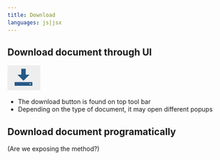 ```yaml
---
title: Download
languages: js|jsx
---
```


## Download document through UI

![Download UI](./img/download-button.png)

- The download button is found on top tool bar
- Depending on the type of document, it may open different popups

## Download document programatically

(Are we exposing the method?)